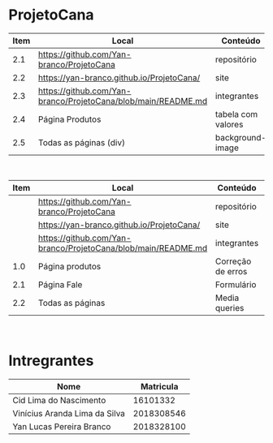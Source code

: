 # ProjetoCana

| Item | Local | Conteúdo |  |
| --- | --- | --- | --- |
| 2.1 | https://github.com/Yan-branco/ProjetoCana | repositório | ✅ |
| 2.2 | https://yan-branco.github.io/ProjetoCana/ | site | ✅ |
| 2.3 | https://github.com/Yan-branco/ProjetoCana/blob/main/README.md | integrantes | ✅ |
| 2.4 | Página Produtos | tabela com valores | ✅ |
| 2.5 | Todas as páginas (div) | background-image | ✅ |


<br>

| Item | Local | Conteúdo |  |
| --- | --- | --- | --- |
| | https://github.com/Yan-branco/ProjetoCana | repositório | ✅ |
| | https://yan-branco.github.io/ProjetoCana/ | site | ✅ |
| | https://github.com/Yan-branco/ProjetoCana/blob/main/README.md | integrantes | ✅ |
| 1.0 | Página produtos | Correção de erros | ✅ |
| 2.1 | Página Fale | Formulário | ✅ |
| 2.2 | Todas as páginas | Media queries | ✅ |

<br>

# Intregrantes
| Nome | Matricula |
| --- | --- |
| Cid Lima do Nascimento | 16101332 |
| Vinícius Aranda Lima da Silva | 2018308546 |
| Yan Lucas Pereira Branco | 2018328100 |
